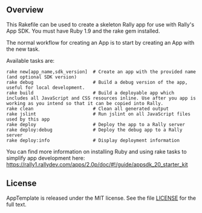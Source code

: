 ## Overview

This Rakefile can be used to create a skeleton Rally app for use with Rally's App SDK.  You must have Ruby 1.9 and the rake gem installed.

The normal workflow for creating an App is to start by creating an App with the new task.

Available tasks are:

    rake new[app_name,sdk_version]  # Create an app with the provided name (and optional SDK version)
    rake debug                      # Build a debug version of the app, useful for local development. 
    rake build                      # Build a deployable app which includes all JavaScript and CSS resources inline. Use after you app is working as you intend so that it can be copied into Rally.
    rake clean                      # Clean all generated output
    rake jslint                     # Run jslint on all JavaScript files used by this app
    rake deploy                     # Deploy the app to a Rally server
    rake deploy:debug               # Deploy the debug app to a Rally server
    rake deploy:info                # Display deployment information
    
You can find more information on installing Ruby and using rake tasks to simplify app development here: https://rally1.rallydev.com/apps/2.0p/doc/#!/guide/appsdk_20_starter_kit

## License

AppTemplate is released under the MIT license.  See the file [LICENSE](https://raw.github.com/RallyApps/AppTemplate/master/LICENSE) for the full text.
